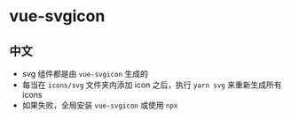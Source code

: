 # vue-svgicon

## 中文

* svg 组件都是由 `vue-svgicon` 生成的
* 每当在 `icons/svg` 文件夹内添加 icon 之后，执行 `yarn svg` 来重新生成所有icons 
* 如果失败，全局安装 `vue-svgicon` 或使用 `npx`
